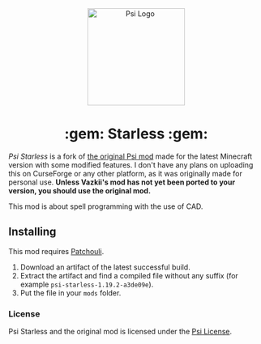 <div align="center">
  <img width="192px" src="web/img/logo.png" alt="Psi Logo">

  <h1>:gem: Starless :gem:</h1>
</div>

*Psi Starless* is a fork of [the original Psi mod](https://github.com/VazkiiMods/Psi) made for the latest Minecraft version with some modified features. I don't have any plans on uploading this on CurseForge or any other platform, as it was originally made for personal use. **Unless Vazkii's mod has not yet been ported to your version, you should use the original mod.**

This mod is about spell programming with the use of CAD.

## Installing

This mod requires [Patchouli](https://github.com/Vazkii/Patchouli).

1. Download an artifact of the latest successful build.
2. Extract the artifact and find a compiled file without any suffix (for example `psi-starless-1.19.2-a3de09e`).
3. Put the file in your `mods` folder.

### License

Psi Starless and the original mod is licensed under the [Psi License](http://psi.vazkii.net/license.php).